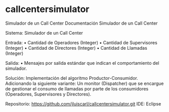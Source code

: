 # callcentersimulator
Simulador de un Call Center
Documentación Simulador de un Call Center

Sistema: Simulador de un Call Center

Entrada: 
•	Cantidad de Operadores (Integer)
•	Cantidad de Supervisores (Integer)
•	Cantidad de Directores (Integer)
•	Cantidad de Llamadas (Integer)

Salida:
•	Mensajes por salida estándar que indican el comportamiento del simulador.

Solución: Implementación del algoritmo Productor-Consumidor. Adicionando la siguiente variante: Un monitor (Dispatcher)
que se encargue de gestionar el consumo de llamadas por parte de los consumidores (Operadores, Supervisores y Directores).
 

Repositorio: https://github.com/jluiscarl/callcentersimulator.git
IDE: Eclipse

